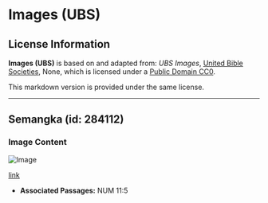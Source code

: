 # Images (UBS)

## License Information

**Images (UBS)** is based on and adapted from: _UBS Images_, [United Bible Societies](https://unitedbiblesocieties.org/), None, which is licensed under a [Public Domain CC0](https://creativecommons.org/public-domain/cc0/).

This markdown version is provided under the same license.



--------------------------------

## Semangka (id: 284112)

### Image Content

![Image](https://cdn.aquifer.bible/aquifer-content/resources/Media/WEB-0903_watermelon.jpg)

[link](https://cdn.aquifer.bible/aquifer-content/resources/Media/WEB-0903_watermelon.jpg)

* **Associated Passages:** NUM 11:5

